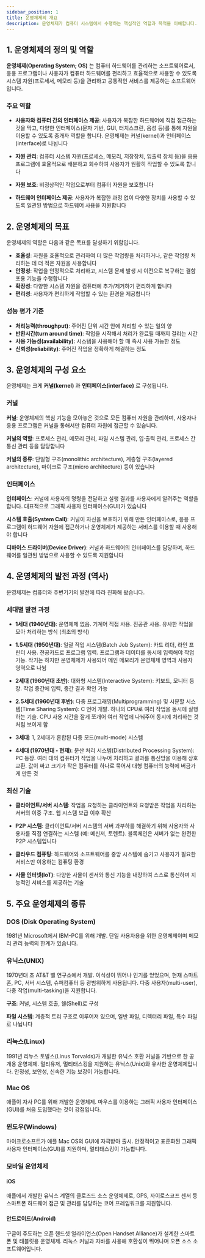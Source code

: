```yaml
---
sidebar_position: 1
title: 운영체제의 개요
description: 운영체제가 컴퓨터 시스템에서 수행하는 핵심적인 역할과 목적을 이해합니다.
---
```


## 1. 운영체제의 정의 및 역할

**운영체제(Operating System; OS)** 는 컴퓨터 하드웨어를 관리하는 소프트웨어로서, 응용 프로그램이나 사용자가 컴퓨터 하드웨어를 편리하고 효율적으로 사용할 수 있도록 시스템 자원(프로세서, 메모리 등)을 관리하고 공통적인 서비스를 제공하는 소프트웨어입니다.

### 주요 역할

- **사용자와 컴퓨터 간의 인터페이스 제공**: 사용자가 복잡한 하드웨어에 직접 접근하는 것을 막고, 다양한 인터페이스(문자 기반, GUI, 터치스크린, 음성 등)를 통해 자원을 이용할 수 있도록 중개자 역할을 합니다. 운영체제는 커널(kernel)과 인터페이스(interface)로 나뉩니다

- **자원 관리**: 컴퓨터 시스템 자원(프로세스, 메모리, 저장장치, 입출력 장치 등)을 응용 프로그램에 효율적으로 배분하고 회수하여 사용자가 원활히 작업할 수 있도록 합니다

- **자원 보호**: 비정상적인 작업으로부터 컴퓨터 자원을 보호합니다

- **하드웨어 인터페이스 제공**: 사용자가 복잡한 과정 없이 다양한 장치를 사용할 수 있도록 일관된 방법으로 하드웨어 사용을 지원합니다

## 2. 운영체제의 목표

운영체제의 역할은 다음과 같은 목표를 달성하기 위함입니다.

- **효율성**: 자원을 효율적으로 관리하여 더 많은 작업량을 처리하거나, 같은 작업량 처리하는 데 더 적은 자원을 사용합니다
- **안정성**: 작업을 안정적으로 처리하고, 시스템 문제 발생 시 이전으로 복구하는 결함 포용 기능을 수행합니다
- **확장성**: 다양한 시스템 자원을 컴퓨터에 추가/제거하기 편리하게 합니다
- **편리성**: 사용자가 편리하게 작업할 수 있는 환경을 제공합니다

### 성능 평가 기준

- **처리능력(throughput)**: 주어진 단위 시간 안에 처리할 수 있는 일의 양
- **반환시간(turn around time)**: 작업을 시작해서 처리가 완료될 때까지 걸리는 시간
- **사용 가능성(availability)**: 시스템을 사용해야 할 때 즉시 사용 가능한 정도
- **신뢰성(reliability)**: 주어진 작업을 정확하게 해결하는 정도

## 3. 운영체제의 구성 요소

운영체제는 크게 **커널(kernel)** 과 **인터페이스(interface)** 로 구성됩니다.

### 커널

**커널**: 운영체제의 핵심 기능을 모아놓은 것으로 모든 컴퓨터 자원을 관리하며, 사용자나 응용 프로그램은 커널을 통해서만 컴퓨터 자원에 접근할 수 있습니다.

**커널의 역할**: 프로세스 관리, 메모리 관리, 파일 시스템 관리, 입·출력 관리, 프로세스 간 통신 관리 등을 담당합니다

**커널의 종류**: 단일형 구조(monolithic architecture), 계층형 구조(layered architecture), 마이크로 구조(micro architecture) 등이 있습니다

### 인터페이스

**인터페이스**: 커널에 사용자의 명령을 전달하고 실행 결과를 사용자에게 알려주는 역할을 합니다. 대표적으로 그래픽 사용자 인터페이스(GUI)가 있습니다

**시스템 호출(System Call)**: 커널이 자신을 보호하기 위해 만든 인터페이스로, 응용 프로그램이 하드웨어 자원에 접근하거나 운영체제가 제공하는 서비스를 이용할 때 사용해야 합니다

**디바이스 드라이버(Device Driver)**: 커널과 하드웨어의 인터페이스를 담당하며, 하드웨어를 일관된 방법으로 사용할 수 있도록 지원합니다

## 4. 운영체제의 발전 과정 (역사)

운영체제는 컴퓨터와 주변기기의 발전에 따라 진화해 왔습니다.

### 세대별 발전 과정

- **1세대 (1940년대)**: 운영체제 없음. 기계어 직접 사용. 진공관 사용. 유사한 작업을 모아 처리하는 방식 (최초의 방식)

- **1.5세대 (1950년대)**: 일괄 작업 시스템(Batch Job System): 카드 리더, 라인 프린터 사용. 천공카드로 프로그램 입력. 프로그램과 데이터를 동시에 입력해야 작업 가능. 작기는 하지만 운영체제가 사용되어 메인 메모리가 운영체제 영역과 사용자 영역으로 나뉨

- **2세대 (1960년대 초반)**: 대화형 시스템(Interactive System): 키보드, 모니터 등장. 작업 중간에 입력, 중간 결과 확인 가능

- **2.5세대 (1960년대 후반)**: 다중 프로그래밍(Multiprogramming) 및 시분할 시스템(Time Sharing System): C 언어 개발. 하나의 CPU로 여러 작업을 동시에 실행하는 기술. CPU 사용 시간을 잘게 쪼개어 여러 작업에 나눠주어 동시에 처리하는 것처럼 보이게 함

- **3세대**: 1, 2세대가 혼합된 다중 모드(multi-mode) 시스템

- **4세대 (1970년대 - 현재)**: 분산 처리 시스템(Distributed Processing System): PC 등장. 여러 대의 컴퓨터가 작업을 나누어 처리하고 결과를 통신망을 이용해 상호 교환. 값이 싸고 크기가 작은 컴퓨터를 하나로 묶어서 대형 컴퓨터의 능력에 버금가게 만든 것

### 최신 기술

- **클라이언트/서버 시스템**: 작업을 요청하는 클라이언트와 요청받은 작업을 처리하는 서버의 이중 구조. 웹 시스템 보급 이후 확산

- **P2P 시스템**: 클라이언트/서버 시스템의 서버 과부하를 해결하기 위해 사용자와 사용자를 직접 연결하는 시스템 (예: 메신저, 토렌트). 블록체인은 서버가 없는 완전한 P2P 시스템입니다

- **클라우드 컴퓨팅**: 하드웨어와 소프트웨어를 중앙 시스템에 숨기고 사용자가 필요한 서비스만 이용하는 컴퓨팅 환경

- **사물 인터넷(IoT)**: 다양한 사물이 센서와 통신 기능을 내장하여 스스로 통신하며 지능적인 서비스를 제공하는 기술

## 5. 주요 운영체제의 종류

### DOS (Disk Operating System)

1981년 Microsoft에서 IBM-PC를 위해 개발. 단일 사용자용을 위한 운영체제이며 메모리 관리 능력의 한계가 있습니다.

### 유닉스(UNIX)

1970년대 초 AT&T 벨 연구소에서 개발. 이식성이 뛰어나 인기를 얻었으며, 현재 스마트폰, PC, 서버 시스템, 슈퍼컴퓨터 등 광범위하게 사용됩니다. 다중 사용자(multi-user), 다중 작업(multi-tasking)을 지원합니다.

**구조**: 커널, 시스템 호출, 쉘(Shell)로 구성

**파일 시스템**: 계층적 트리 구조로 이루어져 있으며, 일반 파일, 디렉터리 파일, 특수 파일로 나뉩니다

### 리눅스(Linux)

1991년 리누스 토발스(Linus Torvalds)가 개발한 유닉스 호환 커널을 기반으로 한 공개용 운영체제. 멀티유저, 멀티태스킹을 지원하는 유닉스(Unix)와 유사한 운영체제입니다. 안정성, 보안성, 신속한 기능 보강이 가능합니다.

### Mac OS

애플이 자사 PC를 위해 개발한 운영체제. 마우스를 이용하는 그래픽 사용자 인터페이스(GUI)를 처음 도입했다는 것이 강점입니다.

### 윈도우(Windows)

마이크로소프트가 애플 Mac OS의 GUI에 자극받아 출시. 안정적이고 표준화된 그래픽 사용자 인터페이스(GUI)를 지원하며, 멀티태스킹이 가능합니다.

### 모바일 운영체제

#### iOS

애플에서 개발한 유닉스 계열의 클로즈드 소스 운영체제로, GPS, 자이로스코프 센서 등 스마트폰 하드웨어 접근 및 관리를 담당하는 코어 프레임워크를 지원합니다.

#### 안드로이드(Android)

구글이 주도하는 오픈 핸드셋 얼라이언스(Open Handset Alliance)가 설계한 스마트폰 및 태블릿용 운영체제. 리눅스 커널과 자바를 사용해 호환성이 뛰어나며 오픈 소스 소프트웨어입니다.
